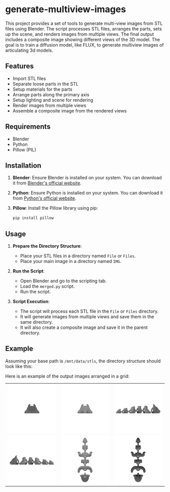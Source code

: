 # generate-multiview-images

This project provides a set of tools to generate multi-view images from STL files using Blender. The script processes STL files, arranges the parts, sets up the scene, and renders images from multiple views. The final output includes a composite image showing different views of the 3D model. The goal is to train a diffusion model, like FLUX, to generate multiview images of articulating 3d models.

## Features

- Import STL files
- Separate loose parts in the STL
- Setup materials for the parts
- Arrange parts along the primary axis
- Setup lighting and scene for rendering
- Render images from multiple views
- Assemble a composite image from the rendered views

## Requirements

- Blender
- Python
- Pillow (PIL)

## Installation

1. **Blender**: Ensure Blender is installed on your system. You can download it from [Blender's official website](https://www.blender.org/download/).

2. **Python**: Ensure Python is installed on your system. You can download it from [Python's official website](https://www.python.org/downloads/).

3. **Pillow**: Install the Pillow library using pip:
   ```sh
   pip install pillow
   ```

## Usage

1. **Prepare the Directory Structure**:
   - Place your STL files in a directory named `File` or `Files`.
   - Place your main image in a directory named `IMG`.

2. **Run the Script**:
   - Open Blender and go to the scripting tab.
   - Load the `merged.py` script.
   - Run the script.

3. **Script Execution**:
   - The script will process each STL file in the `File` or `Files` directory.
   - It will generate images from multiple views and save them in the same directory.
   - It will also create a composite image and save it in the parent directory.

## Example

Assuming your base path is `/mnt/data/stls`, the directory structure should look like this:

Here is an example of the output images arranged in a grid:

<table>
  <tr>
    <td><img src="images/front_view.png" alt="Front View" width="200"/></td>
    <td><img src="images/back_view.png" alt="Back View" width="200"/></td>
    <td><img src="images/left_view.png" alt="Left View" width="200"/></td>
  </tr>
  <tr>
    <td><img src="images/right_view.png" alt="Right View" width="200"/></td>
    <td><img src="images/top_view.png" alt="Top View" width="200"/></td>
    <td><img src="images/bottom_view.png" alt="Bottom View" width="200"/></td>
  </tr>
</table>

